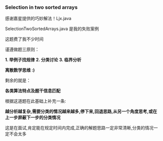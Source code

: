 ### Selection in two sorted arrays


感谢嘉星提供的巧妙解法！Ljx.java

SelectionTwoSortedArrays.java 是我的失败案例


这题费了我不少时间

谨遵做题三原则：

**1. 举例子找规律**
**2. 分类讨论**
**3. 临界分析**

**离散数学思维 :)**

剩余的就是：

**各类算法特点及题干信息匹配**


根据这道题在此基础上补充一条:

**越分析越复杂,需要分类的情况越来越多,停下来,回退思路,从另一个角度思考,或在上一步屏蔽下一步的分类情况**

这是在面试,肯定能在规定时间内完成,正确的解题思路一定非常清晰,分类的情况一定不会太多
